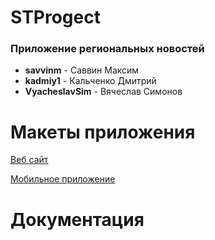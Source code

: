 # STProgect
### Приложение региональных новостей
- **savvinm** - Саввин Максим <br>
- **kadmiy1** - Кальченко Дмитрий<br>
- **VyacheslavSim** - Вячеслав Симонов 


# Макеты приложения
[Веб сайт](https://www.figma.com/proto/bS3WN7hbUzdXGCH3PDTtRK/%D0%A2%D0%9F?node-id=13%3A90&scaling=scale-down&page-id=11%3A89&starting-point-node-id=13%3A90)

[Мобильное приложение](https://www.figma.com/proto/bS3WN7hbUzdXGCH3PDTtRK/%D0%A2%D0%9F?node-id=57%3A77&scaling=scale-down&page-id=57%3A73)
# Документация
